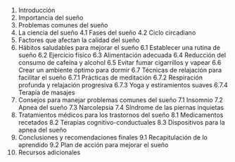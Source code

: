 1. Introducción
2. Importancia del sueño
3. Problemas comunes del sueño
4. La ciencia del sueño
   4.1 Fases del sueño
   4.2 Ciclo circadiano
5. Factores que afectan la calidad del sueño
6. Hábitos saludables para mejorar el sueño
   6.1 Establecer una rutina de sueño
   6.2 Ejercicio físico
   6.3 Alimentación adecuada
   6.4 Reducción del consumo de cafeína y alcohol
   6.5 Evitar fumar cigarrillos y vapear
   6.6 Crear un ambiente óptimo para dormir
   6.7 Técnicas de relajación para facilitar el sueño
       6.7.1 Prácticas de meditación
       6.7.2 Respiración profunda y relajación progresiva
       6.7.3 Yoga y estiramientos suaves
       6.7.4 Terapia de masajes
7. Consejos para manejar problemas comunes del sueño
   7.1 Insomnio
   7.2 Apnea del sueño
   7.3 Narcolepsia
   7.4 Síndrome de las piernas inquietas
8. Tratamientos médicos para los trastornos del sueño
   8.1 Medicamentos recetados
   8.2 Terapias cognitivo-conductuales
   8.3 Dispositivos para la apnea del sueño
9. Conclusiones y recomendaciones finales
   9.1 Recapitulación de lo aprendido
   9.2 Plan de acción para mejorar el sueño
10. Recursos adicionales
